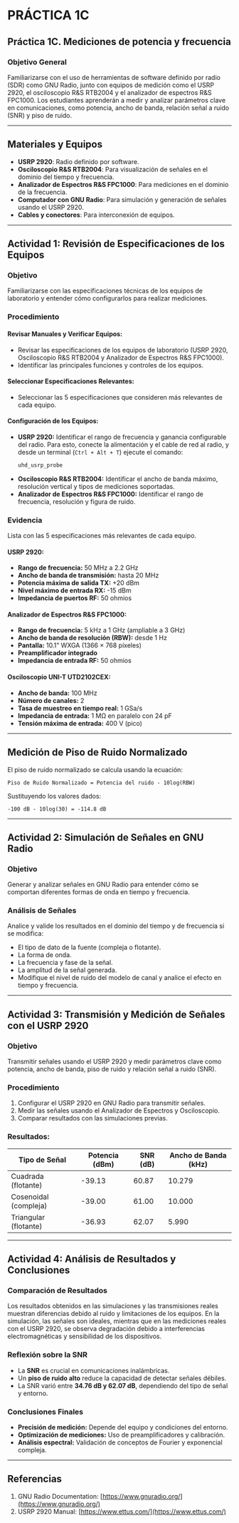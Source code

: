 # PRÁCTICA 1C

## **Práctica 1C. Mediciones de potencia y frecuencia**

### **Objetivo General**
Familiarizarse con el uso de herramientas de software definido por radio (SDR) como GNU Radio, junto con equipos de medición como el USRP 2920, el osciloscopio R&S RTB2004 y el analizador de espectros R&S FPC1000. Los estudiantes aprenderán a medir y analizar parámetros clave en comunicaciones, como potencia, ancho de banda, relación señal a ruido (SNR) y piso de ruido.

---

## **Materiales y Equipos**
- **USRP 2920**: Radio definido por software.
- **Osciloscopio R&S RTB2004**: Para visualización de señales en el dominio del tiempo y frecuencia.
- **Analizador de Espectros R&S FPC1000**: Para mediciones en el dominio de la frecuencia.
- **Computador con GNU Radio**: Para simulación y generación de señales usando el USRP 2920.
- **Cables y conectores**: Para interconexión de equipos.

---

## **Actividad 1: Revisión de Especificaciones de los Equipos**

### **Objetivo**
Familiarizarse con las especificaciones técnicas de los equipos de laboratorio y entender cómo configurarlos para realizar mediciones.

### **Procedimiento**
#### **Revisar Manuales y Verificar Equipos:**
- Revisar las especificaciones de los equipos de laboratorio (USRP 2920, Osciloscopio R&S RTB2004 y Analizador de Espectros R&S FPC1000).
- Identificar las principales funciones y controles de los equipos.

#### **Seleccionar Especificaciones Relevantes:**
- Seleccionar las 5 especificaciones que consideren más relevantes de cada equipo.

#### **Configuración de los Equipos:**
- **USRP 2920:** Identificar el rango de frecuencia y ganancia configurable del radio. Para esto, conecte la alimentación y el cable de red al radio, y desde un terminal (`Ctrl + Alt + T`) ejecute el comando:
  ```bash
  uhd_usrp_probe
  ```
- **Osciloscopio R&S RTB2004:** Identificar el ancho de banda máximo, resolución vertical y tipos de mediciones soportadas.
- **Analizador de Espectros R&S FPC1000:** Identificar el rango de frecuencia, resolución y figura de ruido.

### **Evidencia**
Lista con las 5 especificaciones más relevantes de cada equipo.

#### **USRP 2920:**
- **Rango de frecuencia:** 50 MHz a 2.2 GHz
- **Ancho de banda de transmisión:** hasta 20 MHz
- **Potencia máxima de salida TX:** +20 dBm
- **Nivel máximo de entrada RX:** -15 dBm
- **Impedancia de puertos RF:** 50 ohmios

#### **Analizador de Espectros R&S FPC1000:**
- **Rango de frecuencia:** 5 kHz a 1 GHz (ampliable a 3 GHz)
- **Ancho de banda de resolución (RBW):** desde 1 Hz
- **Pantalla:** 10.1" WXGA (1366 × 768 píxeles)
- **Preamplificador integrado**
- **Impedancia de entrada RF:** 50 ohmios

#### **Osciloscopio UNI-T UTD2102CEX:**
- **Ancho de banda:** 100 MHz
- **Número de canales:** 2
- **Tasa de muestreo en tiempo real:** 1 GSa/s
- **Impedancia de entrada:** 1 MΩ en paralelo con 24 pF
- **Tensión máxima de entrada:** 400 V (pico)

---

## **Medición de Piso de Ruido Normalizado**

El piso de ruido normalizado se calcula usando la ecuación:

```
Piso de Ruido Normalizado = Potencia del ruido - 10log(RBW)
```

Sustituyendo los valores dados:
```
-100 dB - 10log(30) = -114.8 dB
```

---

## **Actividad 2: Simulación de Señales en GNU Radio**

### **Objetivo**
Generar y analizar señales en GNU Radio para entender cómo se comportan diferentes formas de onda en tiempo y frecuencia.

### **Análisis de Señales**
Analice y valide los resultados en el dominio del tiempo y de frecuencia si se modifica:
- El tipo de dato de la fuente (compleja o flotante).
- La forma de onda.
- La frecuencia y fase de la señal.
- La amplitud de la señal generada.
- Modifique el nivel de ruido del modelo de canal y analice el efecto en tiempo y frecuencia.

---

## **Actividad 3: Transmisión y Medición de Señales con el USRP 2920**

### **Objetivo**
Transmitir señales usando el USRP 2920 y medir parámetros clave como potencia, ancho de banda, piso de ruido y relación señal a ruido (SNR).

### **Procedimiento**
1. Configurar el USRP 2920 en GNU Radio para transmitir señales.
2. Medir las señales usando el Analizador de Espectros y Osciloscopio.
3. Comparar resultados con las simulaciones previas.

### **Resultados:**
| Tipo de Señal | Potencia (dBm) | SNR (dB) | Ancho de Banda (kHz) |
|--------------|---------------|----------|----------------|
| Cuadrada (flotante) | -39.13 | 60.87 | 10.279 |
| Cosenoidal (compleja) | -39.00 | 61.00 | 10.000 |
| Triangular (flotante) | -36.93 | 62.07 | 5.990 |

---

## **Actividad 4: Análisis de Resultados y Conclusiones**

### **Comparación de Resultados**
Los resultados obtenidos en las simulaciones y las transmisiones reales muestran diferencias debido al ruido y limitaciones de los equipos. En la simulación, las señales son ideales, mientras que en las mediciones reales con el USRP 2920, se observa degradación debido a interferencias electromagnéticas y sensibilidad de los dispositivos.

### **Reflexión sobre la SNR**
- La **SNR** es crucial en comunicaciones inalámbricas.
- Un **piso de ruido alto** reduce la capacidad de detectar señales débiles.
- La SNR varió entre **34.76 dB y 62.07 dB**, dependiendo del tipo de señal y entorno.

### **Conclusiones Finales**
- **Precisión de medición:** Depende del equipo y condiciones del entorno.
- **Optimización de mediciones:** Uso de preamplificadores y calibración.
- **Análisis espectral:** Validación de conceptos de Fourier y exponencial compleja.

---

## **Referencias**
1. GNU Radio Documentation: [https://www.gnuradio.org/](https://www.gnuradio.org/)
2. USRP 2920 Manual: [https://www.ettus.com/](https://www.ettus.com/)
